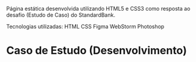 Página estática desenvolvida utilizando HTML5 e CSS3 como resposta ao desafio (Estudo de Caso) do StandardBank.

Tecnologias utilizadas:
HTML
CSS
Figma
WebStorm
Photoshop
# Caso de Estudo (Desenvolvimento)
